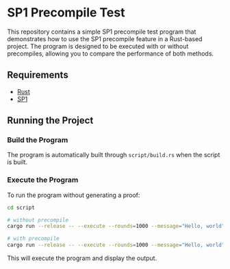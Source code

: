 # SP1 Precompile Test

This repository contains a simple SP1 precompile test program that demonstrates how to use the SP1 precompile feature in a Rust-based project. The program is designed to be executed with or without precompiles, allowing you to compare the performance of both methods.

## Requirements

- [Rust](https://rustup.rs/)
- [SP1](https://docs.succinct.xyz/docs/sp1/getting-started/install)

## Running the Project

### Build the Program

The program is automatically built through `script/build.rs` when the script is built.

### Execute the Program

To run the program without generating a proof:

```sh
cd script

# without precompile
cargo run --release -- --execute --rounds=1000 --message="Hello, world"

# with precompile
cargo run --release -- --execute --rounds=1000 --message="Hello, world" --use-precompile
```

This will execute the program and display the output.
